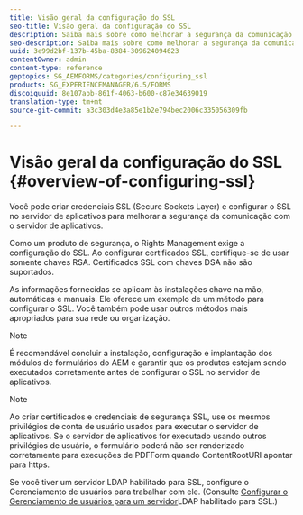 ```yaml
---
title: Visão geral da configuração do SSL
seo-title: Visão geral da configuração do SSL
description: Saiba mais sobre como melhorar a segurança da comunicação ao configurar o SSL.
seo-description: Saiba mais sobre como melhorar a segurança da comunicação ao configurar o SSL.
uuid: 3e99d2bf-137b-45ba-8384-309624094623
contentOwner: admin
content-type: reference
geptopics: SG_AEMFORMS/categories/configuring_ssl
products: SG_EXPERIENCEMANAGER/6.5/FORMS
discoiquuid: 8e107abb-861f-4063-b600-c87e34639019
translation-type: tm+mt
source-git-commit: a3c303d4e3a85e1b2e794bec2006c335056309fb

---
```



# Visão geral da configuração do SSL {#overview-of-configuring-ssl}

Você pode criar credenciais SSL (Secure Sockets Layer) e configurar o SSL no servidor de aplicativos para melhorar a segurança da comunicação com o servidor de aplicativos.

Como um produto de segurança, o Rights Management exige a configuração do SSL. Ao configurar certificados SSL, certifique-se de usar somente chaves RSA. Certificados SSL com chaves DSA não são suportados.

As informações fornecidas se aplicam às instalações chave na mão, automáticas e manuais. Ele oferece um exemplo de um método para configurar o SSL. Você também pode usar outros métodos mais apropriados para sua rede ou organização.

>[!NOTE]
>
>É recomendável concluir a instalação, configuração e implantação dos módulos de formulários do AEM e garantir que os produtos estejam sendo executados corretamente antes de configurar o SSL no servidor de aplicativos.

>[!NOTE]
>
>Ao criar certificados e credenciais de segurança SSL, use os mesmos privilégios de conta de usuário usados para executar o servidor de aplicativos. Se o servidor de aplicativos for executado usando outros privilégios de usuário, o formulário poderá não ser renderizado corretamente para execuções de PDFForm quando ContentRootURI apontar para https.

Se você tiver um servidor LDAP habilitado para SSL, configure o Gerenciamento de usuários para trabalhar com ele. (Consulte [Configurar o Gerenciamento de usuários para um servidor](/help/forms/using/admin-help/configure-user-management-ssl-enabled.md#configure-user-management-for-an-ssl-enabled-ldap-server)LDAP habilitado para SSL.)
